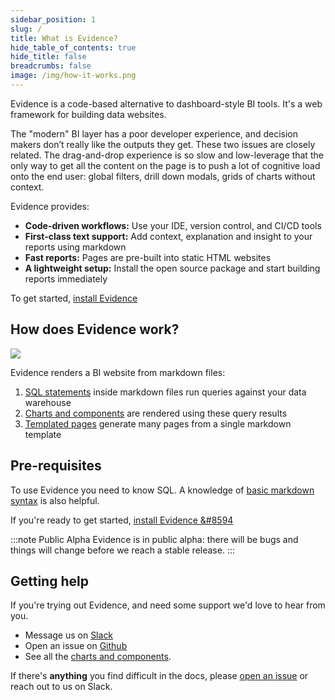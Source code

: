 ```yaml
---
sidebar_position: 1
slug: /
title: What is Evidence?
hide_table_of_contents: true
hide_title: false
breadcrumbs: false
image: /img/how-it-works.png
---
```


Evidence is a code-based alternative to dashboard-style BI tools. It's a web framework for building data websites.

The "modern" BI layer has a poor developer experience, and decision makers don’t really like the outputs they get. These two issues are closely related. The drag-and-drop experience is so slow and low-leverage that the only way to get all the content on the page is to push a lot of cognitive load onto the end user: global filters, drill down modals, grids of charts without context.

Evidence provides:

- **Code-driven workflows:** Use your IDE, version control, and CI/CD tools
- **First-class text support:** Add context, explanation and insight to your reports using markdown
- **Fast reports:** Pages are pre-built into static HTML websites
- **A lightweight setup:** Install the open source package and start building reports immediately

To get started, [install Evidence](/getting-started/install-evidence)

## How does Evidence work?

<div class="how-it-works">
<img src='/img/how-it-works.png' class="how-it-works"/>
</div>

Evidence renders a BI website from markdown files:

1. [SQL statements](core-concepts/queries) inside markdown files run queries against your data warehouse
1. [Charts and components](core-concepts/components) are rendered using these query results
1. [Templated pages](core-concepts/templated-pages) generate many pages from a single markdown template


## Pre-requisites

To use Evidence you need to know SQL. A knowledge of [basic markdown syntax](markdown) is also helpful.

If you're ready to get started, [install Evidence &#8594](/getting-started/install-evidence)

:::note Public Alpha
Evidence is in public alpha: there will be bugs and things will change before we reach a stable release.
:::

## Getting help

If you're trying out Evidence, and need some support we'd love to hear from you.
- Message us on <a href='https://join.slack.com/t/evidencedev/shared_invite/zt-uda6wp6a-hP6Qyz0LUOddwpXW5qG03Q' target="_blank">Slack</a>
- Open an issue on <a href='https://github.com/evidence-dev/evidence' target="_blank">Github</a>
- See all the <a href="https://docs.evidence.dev/components" target="_blank">charts and components</a>.


If there's **anything** you find difficult in the docs, please [open an issue](https://github.com/evidence-dev/evidence/issues/new/choose) or reach out to us on Slack.